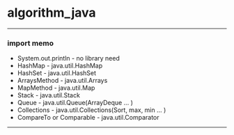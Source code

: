 # algorithm_java

---

### import memo
- System.out.println - no library need
- HashMap - java.util.HashMap
- HashSet - java.util.HashSet
- ArraysMethod - java.util.Arrays
- MapMethod - java.util.Map
- Stack - java.util.Stack
- Queue - java.util.Queue(ArrayDeque ... )
- Collections - java.util.Collections(Sort, max, min ... )
- CompareTo or Comparable - java.util.Comparator
---

